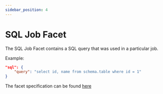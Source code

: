```yaml
---
sidebar_position: 4
---
```



# SQL Job Facet


The SQL Job Facet contains a SQL query that was used in a particular job.  

Example:

```json
"sql": {
	"query": "select id, name from schema.table where id = 1"
}
```


The facet specification can be found [here](https://github.com/OpenLineage/OpenLineage/blob/main/spec/facets/SQLJobFacet.json)